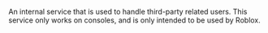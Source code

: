 An internal service that is used to handle third-party related users. This
service only works on consoles, and is only intended to be used by Roblox.